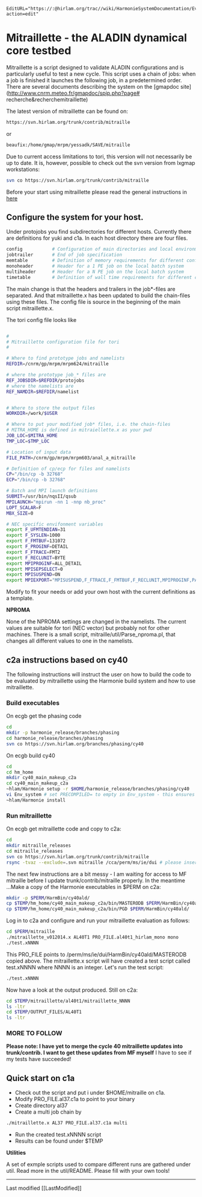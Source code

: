 ```@meta
EditURL="https://:@hirlam.org/trac//wiki/HarmonieSystemDocumentation/Evaluation/Mitraillette?action=edit"
```
# Mitraillette - the ALADIN dynamical core testbed

Mitraillette is a script designed to validate ALADIN configurations and is particularly useful to test a new cycle. This script uses a chain of jobs: when a job is finished it launches the following job, in a predetermined order. There are several documents describing the system on the 
[gmapdoc site](http://www.cnrm.meteo.fr/gmapdoc/spip.php?page# recherche&recherchemitraillette)

The latest version of mitraillette can be found on:

```bash
https://svn.hirlam.org/trunk/contrib/mitraille
```
or
```bash
beaufix:/home/gmap/mrpm/yessadk/SAVE/mitraille
```

Due to current access limitations to tori, this version will not necessarily be up to date. It is, however, possible to check out the svn version from lxgmap workstations:

```bash
svn co https://svn.hirlam.org/trunk/contrib/mitraille
```

Before your start using mitraillette please read the general instructions in [here](http://www.cnrm.meteo.fr/gmapdoc/meshtml/mitraillette.html)

## Configure the system for your host.

Under protojobs you find subdirectories for different hosts. Currently there are definitions for yuki and c1a. In each host directory there are four files.

```bash
config           # Configuration of main directories and local environment variables
jobtrailer       # End of job specification
memtable         # Definition of memory requirements for different configurations
monoheader       # Header for a 1 PE job on the local batch system
multiheader      # Header for a N PE job on the local batch system
timetable        # Definition of wall time requirements for different configurations
```

The main change is that the headers and trailers in the job*-files are separated. And that mitraillette.x has been updated to build the chain-files using these files. The config file is source in the beginning of the main script mitraillette.x.


The tori config file looks like

```bash

#
# Mitraillette configuration file for tori
#

# Where to find prototype jobs and namelists
REFDIR=/cnrm/gp/mrpm/mrpm624/mitraille

# where the prototype job_* files are
REF_JOBSDIR=$REFDIR/protojobs
# where the namelists are
REF_NAMDIR=$REFDIR/namelist


# Where to store the output files
WORKDIR=/work/$USER

# Where to put your modified job* files, i.e. the chain-files
# MITRA_HOME is defined in mitraiellette.x as your pwd
JOB_LOC=$MITRA_HOME
TMP_LOC=$TMP_LOC

# Location of input data
FILE_PATH=/cnrm/gp/mrpm/mrpm603/anal_a_mitraille

# Definition of cp/ecp for files and namelists
CP="/bin/cp -b 32768"
ECP="/bin/cp -b 32768"

# Batch and MPI launch definitions
SUBMIT=/usr/bin/nqsII/qsub
MPILAUNCH="mpirun -nn 1 -nnp nb_proc"
LOPT_SCALAR=F
MBX_SIZE=0

# NEC specific envifonment variables
export F_UFMTENDIAN=31
export F_SYSLEN=1000
export F_FMTBUF=131072
export F_PROGINF=DETAIL
export F_FTRACE=FMT2
export F_RECLUNIT=BYTE
export MPIPROGINF=ALL_DETAIL
export MPISEPSELECT=0
export MPISUSPEND=ON
export MPIEXPORT="MPISUSPEND,F_FTRACE,F_FMTBUF,F_RECLUNIT,MPIPROGINF,PATH,DR_HOOK,DR_HOOK_IGNORE_SIGNALS"

```

Modify to fit your needs or add your own host with the current definitions as a template.


**NPROMA**


None of the NPROMA settings are changed in the namelists. The current values are suitable for tori (NEC vector) but probably not for other machines. There is a small script, mitraille/util/Parse_nproma.pl, that changes all different values to one in the namelists.

## c2a instructions based on cy40
The following instructions will instruct the user on how to build the code to be evaluated by mitraillette using the Harmonie build system and how to use mitraillette.

### Build executables
On ecgb get the phasing code
```bash
cd
mkdir -p harmonie_release/branches/phasing
cd harmonie_release/branches/phasing
svn co https://svn.hirlam.org/branches/phasing/cy40
```

On ecgb build cy40
```bash
cd
cd hm_home
mkdir cy40_main_makeup_c2a
cd cy40_main_makeup_c2a
~hlam/Harmonie setup -r $HOME/harmonie_release/branches/phasing/cy40
vi Env_system # set PRECOMPILED= to empty in Env_system - this ensures you will compile a nice fresh clean build
~hlam/Harmonie install
```

### Run mitraillette
On ecgb get mitraillette code and copy to c2a:
```bash
cd
mkdir mitraille_releases
cd mitraille_releases
svn co https://svn.hirlam.org/trunk/contrib/mitraille
rsync -tvaz --exclude=.svn mitraille /cca/perm/ms/ie/dui # please insert correct PATH to your PERM directory
```
The next few instructions are a bit messy - I am waiting for access to MF mitraille before I update trunk/contrib/mitraille properly. In the meantime ...Make a copy of the Harmonie executables in $PERM on c2a:
```bash
mkdir -p $PERM/HarmBin/cy40ald/
cp $TEMP/hm_home/cy40_main_makeup_c2a/bin/MASTERODB $PERM/HarmBin/cy40ald/
cp $TEMP/hm_home/cy40_main_makeup_c2a/bin/PGD $PERM/HarmBin/cy40ald/
```
Log in to c2a and configure and run your mitraillette evaluation as follows:
```bash
cd $PERM/mitraille
./mitraillette_v012014.x AL40T1 PRO_FILE.al40t1_hirlam_mono mono
./test.xNNNN
```
This PRO_FILE points to  /perm/ms/ie/dui/HarmBin/cy40ald/MASTERODB copied above. The mitraillette.x script will have created a test script called test.xNNNN where NNNN is an integer. Let's run the test script:
```bash
./test.xNNNN
```
Now have a look at the output produced. Still on c2a:
```bash
cd $TEMP/mitraillette/al40t1/mitraillette_NNNN
ls -ltr
cd $TEMP/OUTPUT_FILES/AL40T1
ls -ltr
```

### MORE TO FOLLOW
**Please note: I have yet to merge the cycle 40 mitraillette updates into trunk/contrib. I want to get these updates from MF myself**
I have to see if my tests have succeeded! 

## Quick start on c1a

 * Check out the script and put i under $HOME/mitraille on c1a. 
 * Modify PRO_FILE.al37.c1a to point to your binary
 * Create directory al37
 * Create a multi job chain by
```bash
./mitraillette.x AL37 PRO_FILE.al37.c1a multi 
```
 * Run the created test.xNNNN script
 * Results can be found under $TEMP

**Utilities**

A set of exmple scripts used to compare different runs are gathered under util. Read more in the util/README. Please fill with your own tools!

----

Last modified [[LastModified]]